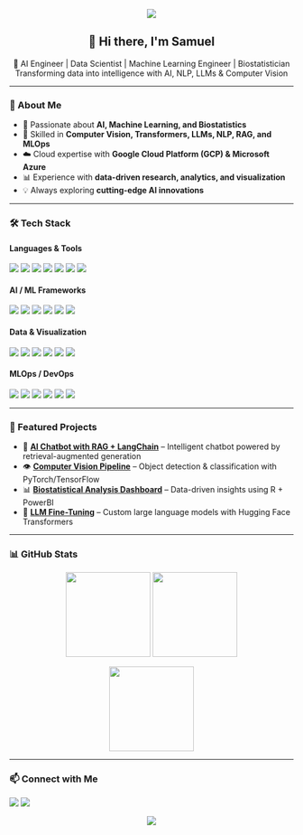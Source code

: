 <!-- Banner -->
<p align="center">
  <img src="https://capsule-render.vercel.app/api?type=waving&color=0:0f2027,100:2c5364&height=200&section=header&text=Akinola%20Samuel%20Afolabi&fontSize=40&fontColor=ffffff&animation=fadeIn&fontAlignY=35" />
</p>

<!-- Intro -->
<h2 align="center">👋 Hi there, I'm Samuel</h2>
<p align="center">
🚀 AI Engineer | Data Scientist | Machine Learning Engineer | Biostatistician <br/>
Transforming data into intelligence with AI, NLP, LLMs & Computer Vision
</p>

---

### 🌟 About Me  
- 🎯 Passionate about **AI, Machine Learning, and Biostatistics**  
- 🧠 Skilled in **Computer Vision, Transformers, LLMs, NLP, RAG, and MLOps**  
- ☁️ Cloud expertise with **Google Cloud Platform (GCP) & Microsoft Azure**  
- 📊 Experience with **data-driven research, analytics, and visualization**  
- 💡 Always exploring **cutting-edge AI innovations**

---

### 🛠️ Tech Stack  

#### **Languages & Tools**
<p>
  <img src="https://img.shields.io/badge/Python-3776AB?style=for-the-badge&logo=python&logoColor=white"/>
  <img src="https://img.shields.io/badge/R-276DC3?style=for-the-badge&logo=r&logoColor=white"/>
  <img src="https://img.shields.io/badge/Java-ED8B00?style=for-the-badge&logo=java&logoColor=white"/>
  <img src="https://img.shields.io/badge/JavaScript-F7DF1E?style=for-the-badge&logo=javascript&logoColor=black"/>
  <img src="https://img.shields.io/badge/HTML5-E34F26?style=for-the-badge&logo=html5&logoColor=white"/>
  <img src="https://img.shields.io/badge/CSS3-1572B6?style=for-the-badge&logo=css3&logoColor=white"/>
  <img src="https://img.shields.io/badge/SQL-4479A1?style=for-the-badge&logo=MySQL&logoColor=white"/>
</p>

#### **AI / ML Frameworks**
<p>
  <img src="https://img.shields.io/badge/PyTorch-EE4C2C?style=for-the-badge&logo=pytorch&logoColor=white"/>
  <img src="https://img.shields.io/badge/TensorFlow-FF6F00?style=for-the-badge&logo=tensorflow&logoColor=white"/>
  <img src="https://img.shields.io/badge/scikit--learn-F7931E?style=for-the-badge&logo=scikitlearn&logoColor=white"/>
  <img src="https://img.shields.io/badge/HuggingFace-FFD21E?style=for-the-badge&logo=huggingface&logoColor=black"/>
  <img src="https://img.shields.io/badge/LangChain-000000?style=for-the-badge&logo=chainlink&logoColor=white"/>
  <img src="https://img.shields.io/badge/FastAPI-009688?style=for-the-badge&logo=fastapi&logoColor=white"/>
</p>

#### **Data & Visualization**
<p>
  <img src="https://img.shields.io/badge/Pandas-150458?style=for-the-badge&logo=pandas&logoColor=white"/>
  <img src="https://img.shields.io/badge/NumPy-013243?style=for-the-badge&logo=numpy&logoColor=white"/>
  <img src="https://img.shields.io/badge/Matplotlib-007ACC?style=for-the-badge&logo=plotly&logoColor=white"/>
  <img src="https://img.shields.io/badge/Seaborn-2E86C1?style=for-the-badge&logo=python&logoColor=white"/>
  <img src="https://img.shields.io/badge/PowerBI-F2C811?style=for-the-badge&logo=powerbi&logoColor=black"/>
  <img src="https://img.shields.io/badge/Excel-217346?style=for-the-badge&logo=microsoftexcel&logoColor=white"/>
</p>

#### **MLOps / DevOps**
<p>
  <img src="https://img.shields.io/badge/Docker-2496ED?style=for-the-badge&logo=docker&logoColor=white"/>
  <img src="https://img.shields.io/badge/GitHub-181717?style=for-the-badge&logo=github&logoColor=white"/>
  <img src="https://img.shields.io/badge/Git-F05032?style=for-the-badge&logo=git&logoColor=white"/>
  <img src="https://img.shields.io/badge/MongoDB-4EA94B?style=for-the-badge&logo=mongodb&logoColor=white"/>
  <img src="https://img.shields.io/badge/Azure-0078D4?style=for-the-badge&logo=microsoftazure&logoColor=white"/>
  <img src="https://img.shields.io/badge/GCP-4285F4?style=for-the-badge&logo=googlecloud&logoColor=white"/>
</p>

---

### 🚀 Featured Projects  
- 🧠 **[AI Chatbot with RAG + LangChain](#)** – Intelligent chatbot powered by retrieval-augmented generation  
- 👁️ **[Computer Vision Pipeline](#)** – Object detection & classification with PyTorch/TensorFlow  
- 📊 **[Biostatistical Analysis Dashboard](#)** – Data-driven insights using R + PowerBI  
- 🤖 **[LLM Fine-Tuning](#)** – Custom large language models with Hugging Face Transformers  

---

### 📊 GitHub Stats  
<p align="center">
  <img src="https://github-readme-stats.vercel.app/api?username=YOUR_GITHUB_USERNAME&show_icons=true&theme=tokyonight" height="150"/>
  <img src="https://github-readme-streak-stats.herokuapp.com/?user=YOUR_GITHUB_USERNAME&theme=tokyonight" height="150"/>
</p>
<p align="center">
  <img src="https://github-readme-stats.vercel.app/api/top-langs/?username=YOUR_GITHUB_USERNAME&layout=compact&theme=tokyonight" height="150"/>
</p>

---

### 📫 Connect with Me  
<p>
  <a href="https://linkedin.com/in/YOUR_LINKEDIN" target="_blank"><img src="https://img.shields.io/badge/LinkedIn-0A66C2?style=for-the-badge&logo=linkedin&logoColor=white"/></a>
  <a href="mailto:YOUR_EMAIL@gmail.com"><img src="https://img.shields.io/badge/Gmail-D14836?style=for-the-badge&logo=gmail&logoColor=white"/></a>
</p>

<!-- Footer -->
<p align="center">
  <img src="https://capsule-render.vercel.app/api?type=waving&color=0:0f2027,100:2c5364&height=100&section=footer"/>
</p>
